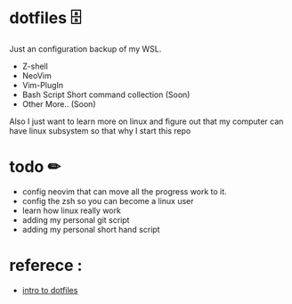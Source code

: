 # dotfiles 🗄
Just an configuration backup of my WSL.
- Z-shell
- NeoVim
- Vim-PlugIn
- Bash Script Short command collection (Soon)
- Other More.. (Soon)

Also I just want to learn more on linux and figure out that my computer can have linux subsystem so that why I start this repo

# todo ✏
- config neovim that can move all the progress work to it.
- config the zsh so you can become a linux user
- learn how linux really work
- adding my personal git script
- adding my personal short hand script

# referece :

- [intro to dotfiles](https://dev.to/jogendra/intro-to-dotfiles-4bb8)

